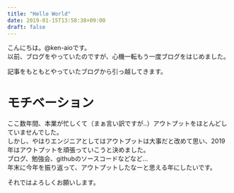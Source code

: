 ```yaml
---
title: "Hello World"
date: 2019-01-15T13:58:38+09:00
draft: false
---
```


こんにちは。@ken-aioです。  
以前、ブログをやっていたのですが、心機一転もう一度ブログをはじめました。  

記事をもともとやっていたブログから引っ越してきます。  

# モチベーション
ここ数年間、本業が忙しくて（まぁ言い訳ですが‥）アウトプットをほとんどしていませんでした。  
しかし、やはりエンジニアとしてはアウトプットは大事だと改めて思い、2019年はアウトプットを頑張っていこうと決めました。  
ブログ、勉強会、githubのソースコードなどなど...  
年末に今年を振り返って、アウトプットしたなーと思える年にしたいです。  
  
それではよろしくお願いします。  

